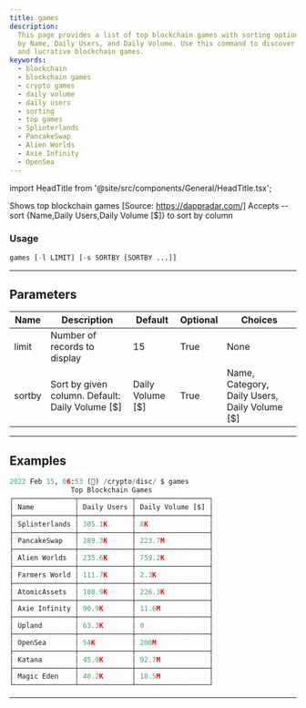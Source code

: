 ```yaml
---
title: games
description:
  This page provides a list of top blockchain games with sorting options
  by Name, Daily Users, and Daily Volume. Use this command to discover the most popular
  and lucrative blockchain games.
keywords:
  - blockchain
  - blockchain games
  - crypto games
  - daily volume
  - daily users
  - sorting
  - top games
  - Splinterlands
  - PancakeSwap
  - Alien Worlds
  - Axie Infinity
  - OpenSea
---
```


import HeadTitle from '@site/src/components/General/HeadTitle.tsx';

<HeadTitle title="crypto/disc/games - Reference | OpenBB Terminal Docs" />

Shows top blockchain games [Source: https://dappradar.com/] Accepts --sort \{Name,Daily Users,Daily Volume [$]\} to sort by column

### Usage

```python
games [-l LIMIT] [-s SORTBY [SORTBY ...]]
```

---

## Parameters

| Name   | Description                                     | Default          | Optional | Choices                                       |
| ------ | ----------------------------------------------- | ---------------- | -------- | --------------------------------------------- |
| limit  | Number of records to display                    | 15               | True     | None                                          |
| sortby | Sort by given column. Default: Daily Volume [$] | Daily Volume [$] | True     | Name, Category, Daily Users, Daily Volume [$] |

---

## Examples

```python
2022 Feb 15, 06:53 (🦋) /crypto/disc/ $ games
               Top Blockchain Games
┌───────────────┬─────────────┬──────────────────┐
│ Name          │ Daily Users │ Daily Volume [$] │
├───────────────┼─────────────┼──────────────────┤
│ Splinterlands │ 305.1K      │ 8K               │
├───────────────┼─────────────┼──────────────────┤
│ PancakeSwap   │ 289.3K      │ 223.7M           │
├───────────────┼─────────────┼──────────────────┤
│ Alien Worlds  │ 235.6K      │ 759.2K           │
├───────────────┼─────────────┼──────────────────┤
│ Farmers World │ 111.7K      │ 2.3K             │
├───────────────┼─────────────┼──────────────────┤
│ AtomicAssets  │ 108.9K      │ 226.3K           │
├───────────────┼─────────────┼──────────────────┤
│ Axie Infinity │ 90.9K       │ 11.6M            │
├───────────────┼─────────────┼──────────────────┤
│ Upland        │ 63.3K       │ 0                │
├───────────────┼─────────────┼──────────────────┤
│ OpenSea       │ 54K         │ 200M             │
├───────────────┼─────────────┼──────────────────┤
│ Katana        │ 45.9K       │ 92.7M            │
├───────────────┼─────────────┼──────────────────┤
│ Magic Eden    │ 40.2K       │ 18.5M            │
└───────────────┴─────────────┴──────────────────┘
```

---
